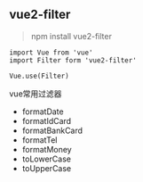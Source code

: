 ## vue2-filter 
> npm install vue2-filter 
```
import Vue from 'vue'
import Filter form 'vue2-filter'

Vue.use(Filter)
```
vue常用过滤器
- formatDate
- formatIdCard
- formatBankCard
- formatTel
- formatMoney
- toLowerCase
- toUpperCase
